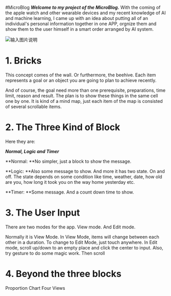 #MicroBlog
**_Welcome to my project of the MicroBlog._**
With the coming of the apple watch and other wearable devices and my recent knowledge of AI and machine learning, I came up with an idea about putting all of an individual's personal information together in one APP, orgnize them and show them to the user himself in a smart order arranged by AI system.

![输入图片说明](http://git.oschina.net/uploads/images/2015/0618/084110_92b81f5b_60549.jpeg "在这里输入图片标题")

# 1. Bricks

This concept comes of the wall. Or furthermore, the beehive. Each item represents a goal or an object you are going to plan to achieve recently.

And of course, the goal need more than one prerequisite, preparations, time limit, reason and result. The plan is to show these things in the same cell one by one. It is kind of a mind map, just each item of the map is consisted of several scrollable items.

# 2. The Three Kind of Block

Here they are:

**_Normal, Logic and Timer_**

**Normal: **No simpler, just a block to show the message.

**Logic: **Also some message to show. And more it has two state. On and off. The state depends on some condition like time, weather, date, how old are you, how long it took you on the way home yesterday etc.

**Timer: **Some message. And a count down time to show.

# 3. The User Input

There are two modes for the app.
View mode.
And Edit mode.

Normally it is View Mode. In View Mode, items will change between each other in a duration.
To change to Edit Mode, just touch anywhere.
In Edit mode, scroll up/down to an empty place and click the center to input.
Also, try gesture to do some magic work.
Then scroll 

# 4. Beyond the three blocks
Proportion Chart
Four Views

